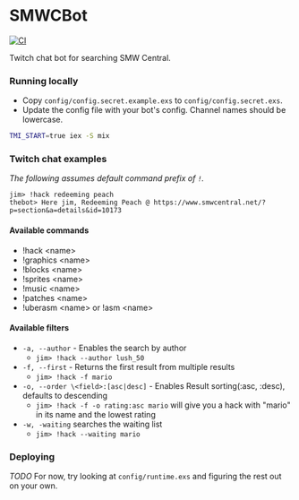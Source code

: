 # SMWCBot

[![CI](https://github.com/druu/smwcbot/actions/workflows/ci.yml/badge.svg)](https://github.com/druu/smwcbot/actions/workflows/ci.yml)

Twitch chat bot for searching SMW Central.
### Running locally

 * Copy `config/config.secret.example.exs` to `config/config.secret.exs`.
 * Update the config file with your bot's config. Channel names should be lowercase.

```sh
TMI_START=true iex -S mix
```

### Twitch chat examples

*The following assumes default command prefix of `!`.*

```
jim> !hack redeeming peach
thebot> Here jim, Redeeming Peach @ https://www.smwcentral.net/?p=section&a=details&id=10173
```

#### Available commands
* !hack \<name>
* !graphics \<name>
* !blocks \<name>
* !sprites \<name>
* !music \<name>
* !patches \<name>
* !uberasm \<name> or !asm \<name>

#### Available filters
* `-a, --author` - Enables the search by author
  * `jim> !hack --author lush_50`
* `-f, --first` - Returns the first result from multiple results
  * `jim> !hack -f mario`
* `-o, --order \<field>:[asc|desc]` - Enables Result sorting(:asc, :desc), defaults to descending 
  * `jim> !hack -f -o rating:asc mario` will give you a hack with "mario" in its name and the lowest rating
* `-w, -waiting`  searches the waiting list
  * `jim> !hack --waiting mario`
 
 
### Deploying

*TODO* For now, try looking at `config/runtime.exs` and figuring the rest out on your own.
